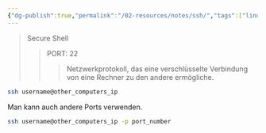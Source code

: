 ```yaml
---
{"dg-publish":true,"permalink":"/02-resources/notes/ssh/","tags":["linux/command","windows/command","netzwerk/protocol"],"noteIcon":"","updated":"2024-10-21T16:34:09.000+02:00"}
---
```


>Secure Shell
>>PORT: 22
>>> Netzwerkprotokoll, das eine verschlüsselte Verbindung von eine Rechner zu den andere ermögliche.

```bash
ssh username@other_computers_ip
```

Man kann auch andere Ports verwenden.
```bash
ssh username@other_computers_ip -p port_number
```
